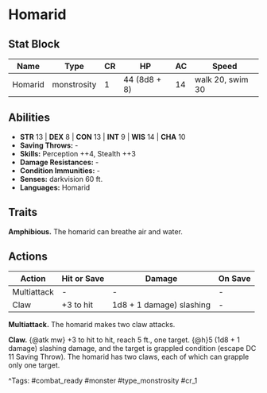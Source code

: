 # Homarid

## Stat Block

| Name | Type | CR | HP | AC | Speed |
|------|------|----|----|----|-------|
| Homarid | monstrosity | 1 | 44 (8d8 + 8) | 14 | walk 20, swim 30 |

## Abilities

- **STR** 13 | **DEX** 8 | **CON** 13 | **INT** 9 | **WIS** 14 | **CHA** 10
- **Saving Throws:** -  
- **Skills:** Perception ++4, Stealth ++3  
- **Damage Resistances:** -  
- **Condition Immunities:** -  
- **Senses:** darkvision 60 ft.  
- **Languages:** Homarid

## Traits

**Amphibious.** The homarid can breathe air and water.


## Actions

| Action | Hit or Save | Damage | On Save |
|--------|--------------|--------|----------|
| Multiattack | - | - | - |
| Claw | +3 to hit | 1d8 + 1 damage) slashing | - |

**Multiattack.** The homarid makes two claw attacks.

**Claw.** {@atk mw} +3 to hit to hit, reach 5 ft., one target. {@h}5 (1d8 + 1 damage) slashing damage, and the target is grappled condition (escape DC 11 Saving Throw). The homarid has two claws, each of which can grapple only one target.


^Tags: #combat_ready #monster #type_monstrosity #cr_1